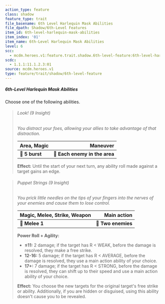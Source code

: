 ```yaml
---
action_type: feature
class: shadow
feature_type: trait
file_basename: 6th Level Harlequin Mask Abilities
file_dpath: Shadow/6th-Level Features
item_id: 6th-level-harlequin-mask-abilities
item_index: '01'
item_name: 6th-Level Harlequin Mask Abilities
level: 6
scc:
  - mcdm.heroes.v1:feature.trait.shadow.6th-level-feature:6th-level-harlequin-mask-abilities
scdc:
  - 1.1.1:11.1.2.3:01
source: mcdm.heroes.v1
type: feature/trait/shadow/6th-level-feature
---
```


##### 6th-Level Harlequin Mask Abilities

Choose one of the following abilities.

<!-- -->
> ###### Look! (9 Insight)
>
> *You distract your foes, allowing your allies to take advantage of that distraction.*
>
> | **Area, Magic** |                  **Maneuver** |
> | --------------- | ----------------------------: |
> | **📏 5 burst**  | **🎯 Each enemy in the area** |
>
> **Effect:** Until the start of your next turn, any ability roll made against a target gains an edge.

<!-- -->
> ###### Puppet Strings (9 Insight)
>
> *You prick little needles on the tips of your fingers into the nerves of your enemies and cause them to lose control.*
>
> | **Magic, Melee**, **Strike, Weapon** |    **Main action** |
> | ------------------------------------ | -----------------: |
> | **📏 Melee 1**                       | **🎯 Two enemies** |
>
> **Power Roll + Agility:**
>
> - **≤11:** 2 damage; if the target has R < WEAK, before the damage is resolved, they make a free strike.
> - **12-16:** 5 damage; if the target has R < AVERAGE, before the damage is resolved, they use a main action ability of your choice.
> - **17+:** 7 damage; if the target has R < STRONG, before the damage is resolved, they can shift up to their speed and use a main action ability of your choice.
>
> **Effect:** You choose the new targets for the original target's free strike or ability. Additionally, if you are hidden or disguised, using this ability doesn't cause you to be revealed.
